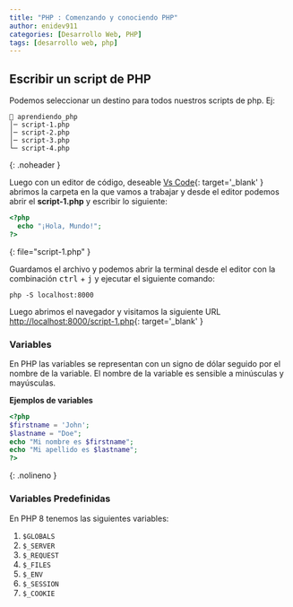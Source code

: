 ```yaml
---
title: "PHP : Comenzando y conociendo PHP"
author: enidev911
categories: [Desarrollo Web, PHP]
tags: [desarrollo web, php]
---
```



## Escribir un script de PHP

Podemos seleccionar un destino para todos nuestros scripts de php. Ej:

```
📂 aprendiendo_php
│─ script-1.php
│─ script-2.php
│─ script-3.php
└─ script-4.php
```
{: .noheader }

Luego con un editor de código, deseable [Vs Code](https://code.visualstudio.com/){: target='_blank' } abrimos la carpeta en la que vamos a trabajar y desde el editor podemos abrir el **script-1.php** y escribir lo siguiente:

```php
<?php
  echo "¡Hola, Mundo!";
?>
```
{: file="script-1.php" }

Guardamos el archivo y podemos abrir la terminal desde el editor con la combinación <kbd>ctrl</kbd> + <kbd>j</kbd> y ejecutar el siguiente comando:

```console
php -S localhost:8000
```

Luego abrimos el navegador y visitamos la siguiente URL <http://localhost:8000/script-1.php>{: target='_blank' }

### Variables

En PHP las variables se representan con un signo de dólar seguido por el nombre de la variable. El nombre de la variable es sensible a minúsculas y mayúsculas.

**Ejemplos de variables**

```php
<?php
$firstname = 'John';
$lastname = "Doe";
echo "Mi nombre es $firstname";
echo "Mi apellido es $lastname";
?>
```
{: .nolineno }

### Variables Predefinidas

En PHP 8 tenemos las siguientes variables:

1. `$GLOBALS`
2. `$_SERVER`
3. `$_REQUEST`
4. `$_FILES`
5. `$_ENV`
6. `$_SESSION`
7. `$_COOKIE`